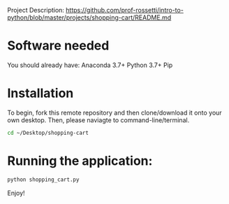 Project Description: https://github.com/prof-rossetti/intro-to-python/blob/master/projects/shopping-cart/README.md

# Software needed
You should already have: Anaconda 3.7+ Python 3.7+ Pip

# Installation

To begin, fork this remote repository and then clone/download it onto your own desktop. Then, please naviagte to command-line/terminal. 

```sh
cd ~/Desktop/shopping-cart
```

# Running the application: 
```sh
python shopping_cart.py
```
Enjoy!